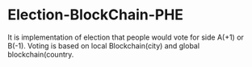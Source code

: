 # Election-BlockChain-PHE
It is implementation of election that people would vote for side A(+1) or B(-1).
Voting is based on local Blockchain(city) and global blockchain(country.

